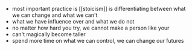 - most important practice is [[stoicism]] is differentiating between what we can change and what we can't
- what we have influence over and what we do not
- no matter how hard you try, we cannot make a person like your 
- can't magically become taller
- spend more time on what we can control, we can change our futures